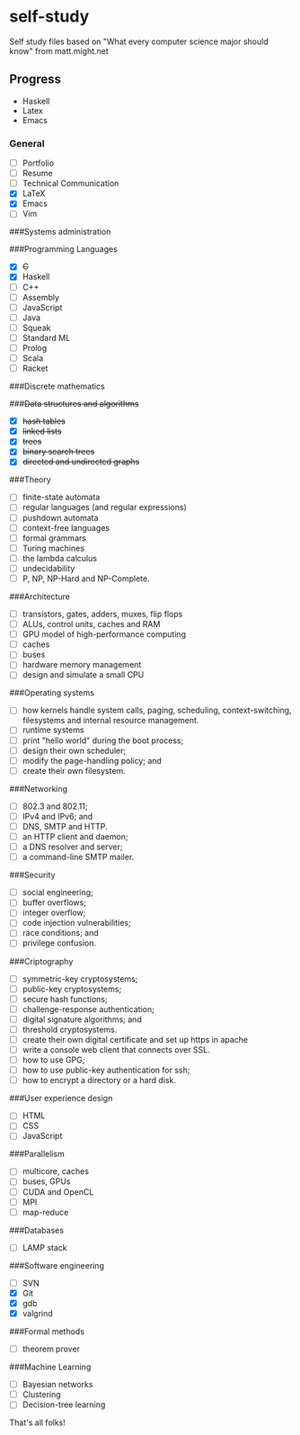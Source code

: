 # self-study
Self study files based on "What every computer science major should know" from matt.might.net

## Progress
- Haskell
- Latex
- Emacs

### General
- [ ] Portfolio
- [ ] Resume
- [ ] Technical Communication
- [X] LaTeX
- [X] Emacs
- [ ] Vim

###Systems administration

###Programming Languages
- [X] ~~C~~
- [X] Haskell
- [ ] C++
- [ ] Assembly
- [ ] JavaScript
- [ ] Java
- [ ] Squeak
- [ ] Standard ML
- [ ] Prolog
- [ ] Scala
- [ ] Racket

###Discrete mathematics

###~~Data structures and algorithms~~
- [X] ~~hash tables~~
- [X] ~~linked lists~~
- [X] ~~trees~~
- [X] ~~binary search trees~~
- [X] ~~directed and undirected graphs~~

###Theory
- [ ] finite-state automata
- [ ] regular languages (and regular expressions)
- [ ] pushdown automata
- [ ] context-free languages
- [ ] formal grammars
- [ ] Turing machines
- [ ] the lambda calculus
- [ ] undecidability
- [ ] P, NP, NP-Hard and NP-Complete.

###Architecture
- [ ] transistors, gates, adders, muxes, flip flops
- [ ] ALUs, control units, caches and RAM
- [ ] GPU model of high-performance computing
- [ ] caches
- [ ] buses
- [ ] hardware memory management 
- [ ] design and simulate a small CPU

###Operating systems
- [ ] how kernels handle system calls, paging, scheduling, context-switching, filesystems and internal resource management.
- [ ] runtime systems
- [ ] print "hello world" during the boot process;
- [ ] design their own scheduler;
- [ ] modify the page-handling policy; and
- [ ] create their own filesystem.

###Networking
- [ ] 802.3 and 802.11;
- [ ] IPv4 and IPv6; and
- [ ] DNS, SMTP and HTTP.
- [ ] an HTTP client and daemon;
- [ ] a DNS resolver and server;
- [ ] a command-line SMTP mailer.

###Security
- [ ] social engineering;
- [ ] buffer overflows;
- [ ] integer overflow;
- [ ] code injection vulnerabilities;
- [ ] race conditions; and
- [ ] privilege confusion.

###Criptography
- [ ] symmetric-key cryptosystems;
- [ ] public-key cryptosystems;
- [ ] secure hash functions;
- [ ] challenge-response authentication;
- [ ] digital signature algorithms; and
- [ ] threshold cryptosystems.
- [ ] create their own digital certificate and set up https in apache
- [ ] write a console web client that connects over SSL.
- [ ] how to use GPG;
- [ ] how to use public-key authentication for ssh; 
- [ ] how to encrypt a directory or a hard disk.

###User experience design
- [ ] HTML
- [ ] CSS
- [ ] JavaScript

###Parallelism
- [ ] multicore, caches
- [ ] buses, GPUs
- [ ] CUDA and OpenCL
- [ ] MPI 
- [ ] map-reduce

###Databases
- [ ] LAMP stack

###Software engineering
- [ ] SVN
- [X] Git
- [X] gdb
- [X] valgrind

###Formal methods
- [ ] theorem prover

###Machine Learning
- [ ] Bayesian networks
- [ ] Clustering
- [ ] Decision-tree learning

That's all folks!
